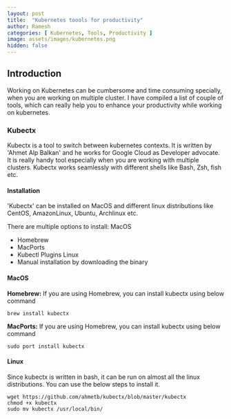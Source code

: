 ```yaml
---
layout: post
title:  "Kubernetes toools for productivity"
author: Ramesh
categories: [ Kubernetes, Tools, Productivity ]
image: assets/images/kubernetes.png
hidden: false
---
```


## Introduction
Working on Kubernetes can be cumbersome and time consuming specially, when you are working on multiple cluster. I have compiled a list of couple of tools, which can really help you to enhance your productivity while working on kubernetes.

### Kubectx
Kubectx is a tool to switch between kubernetes contexts. It is written by 'Ahmet Alp Balkan' and he works for Google Cloud as Developer advocate. It is really handy tool especially when you are working with multiple clusters. Kubectx works seamlessly with different shells like Bash, Zsh, fish etc.

#### Installation
'Kubectx' can be installed on MacOS and different linux distributions like CentOS, AmazonLinux, Ubuntu, Archlinux etc.

There are multiple options to install:
MacOS
  * Homebrew
  * MacPorts
  * Kubectl Plugins
Linux
  * Manual installation by downloading the binary

#### MacOS
  **Homebrew:** If you are using Homebrew, you can install kubectx using below command
```
brew install kubectx
```
  **MacPorts:** If you are using Homebrew, you can install kubectx using below command

```
sudo port install kubectx
```
#### Linux
  Since kubectx is written in bash, it can be run on almost all the linux distributions. You can use the below steps to install it.
```
wget https://github.com/ahmetb/kubectx/blob/master/kubectx
chmod +x kubectx
sudo mv kubectx /usr/local/bin/
```
